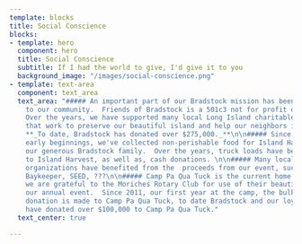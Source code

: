 ```yaml
---
template: blocks
title: Social Conscience
blocks:
- template: hero
  component: hero
  title: Social Conscience
  subtitle: If I had the world to give, I'd give it to you
  background_image: "/images/social-conscience.png"
- template: text-area
  component: text_area
  text_area: "##### An important part of our Bradstock mission has been to give back
    to our community.  Friends of Bradstock is a 501c3 not for profit organization.\n\n#####
    Over the years, we have supported many local Long Island charitable organizations
    that work to preserve our beautiful island and help our neighbors in need.  \n\n#####
    **_To date, Bradstock has donated over $275,000._**\n\n##### Since Bradstock's
    early beginnings, we've collected non-perishable food for Island Harvest from
    our generous Bradstock family.  Over the years, truck loads have been donated
    to Island Harvest, as well as, cash donations. \n\n##### Many local charitable
    organizations have benefited from the  proceeds from our event, such as The LI
    Baykeeper, SEED, ???\n\n##### Camp Pa Qua Tuck is the current home of Bradstock,
    we are grateful to the Moriches Rotary Club for use of their beautiful camp for
    our annual event.  Since 2011, our first year at the camp, the bulk of our annual
    donation is made to Camp Pa Qua Tuck, to date Bradstock and our loyal supporters
    have donated over $100,000 to Camp Pa Qua Tuck."
  text_center: true

---
```

